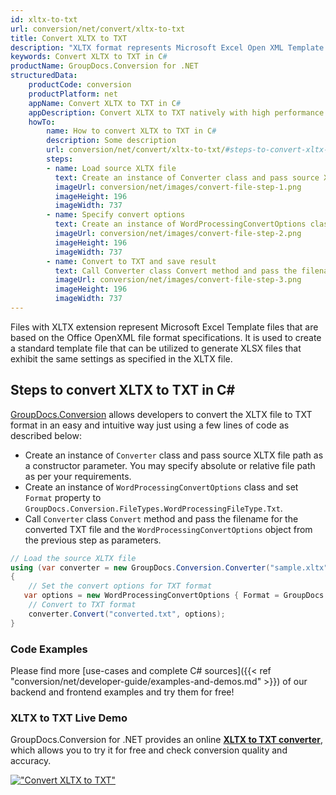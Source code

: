 ```yaml
---
id: xltx-to-txt
url: conversion/net/convert/xltx-to-txt
title: Convert XLTX to TXT
description: "XLTX format represents Microsoft Excel Open XML Template with .xltx extension. Learn how to convert XLTX to TXT file programmatically in C# language using GroupDocs.Conversion for .NET library."
keywords: Convert XLTX to TXT in C#
productName: GroupDocs.Conversion for .NET
structuredData:
    productCode: conversion
    productPlatform: net
    appName: Convert XLTX to TXT in C#
    appDescription: Convert XLTX to TXT natively with high performance using C# language and server side GroupDocs.Conversion for .NET APIs, without the use of any software like Microsoft or Open Office.
    howTo:
        name: How to convert XLTX to TXT in C# 
        description: Some description
        url: conversion/net/convert/xltx-to-txt/#steps-to-convert-xltx-to-txt-in-c
        steps:
        - name: Load source XLTX file 
          text: Create an instance of Converter class and pass source XLTX file path as a constructor parameter. You may specify absolute or relative file path as per your requirements. 
          imageUrl: conversion/net/images/convert-file-step-1.png
          imageHeight: 196
          imageWidth: 737
        - name: Specify convert options 
          text: Create an instance of WordProcessingConvertOptions class.
          imageUrl: conversion/net/images/convert-file-step-2.png
          imageHeight: 196
          imageWidth: 737
        - name: Convert to TXT and save result 
          text: Call Converter class Convert method and pass the filename for the converted HTML file and the WordProcessingConvertOptions object from the previous step as parameters.
          imageUrl: conversion/net/images/convert-file-step-3.png
          imageHeight: 196
          imageWidth: 737
---
```


Files with XLTX extension represent Microsoft Excel Template files that are based on the Office OpenXML file format specifications. It is used to create a standard template file that can be utilized to generate XLSX files that exhibit the same settings as specified in the XLTX file.

## Steps to convert XLTX to TXT in C#

[GroupDocs.Conversion](https://products.groupdocs.com/conversion/net) allows developers to convert the XLTX file to TXT format in an easy and intuitive way just using a few lines of code as described below:

* Create an instance of `Converter` class and pass source XLTX file path as a constructor parameter. You may specify absolute or relative file path as per your requirements. 
* Create an instance of `WordProcessingConvertOptions` class and set `Format` property to `GroupDocs.Conversion.FileTypes.WordProcessingFileType.Txt`.
* Call `Converter` class `Convert` method and pass the filename for the converted TXT file and the `WordProcessingConvertOptions` object from the previous step as parameters.

```csharp
// Load the source XLTX file
using (var converter = new GroupDocs.Conversion.Converter("sample.xltx"))
{
    // Set the convert options for TXT format
   var options = new WordProcessingConvertOptions { Format = GroupDocs.Conversion.FileTypes.WordProcessingFileType.Txt };
    // Convert to TXT format
    converter.Convert("converted.txt", options);
}
```

### Code Examples

Please find more [use-cases and complete C# sources]({{< ref "conversion/net/developer-guide/examples-and-demos.md" >}}) of our backend and frontend examples and try them for free!

### XLTX to TXT Live Demo

GroupDocs.Conversion for .NET provides an online [**XLTX to TXT converter**](https://products.groupdocs.app/conversion/xltx-to-txt), which allows you to try it for free and check conversion quality and accuracy.

[!["Convert XLTX to TXT"](conversion/net/images/convert-to-txt/convert-xltx-to-txt.png)](https://products.groupdocs.app/conversion/xltx-to-txt)